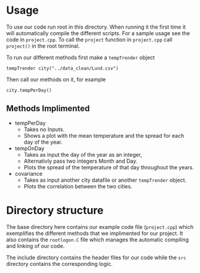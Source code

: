 # Usage 
To use our code run root in this directory. When running it the first time it 
will automatically compile the different scripts. For a sample usage see the 
code in `project.cpp`. To call the `project` function in `project.cpp` call 
`project()` in the root terminal.

To run our different methods first make a `tempTrender` object 
```
tempTrender city("../data_clean/Lund.csv")
```
Then call our methods on it, for example
```
city.tempPerDay()
```

## Methods Implimented
 * tempPerDay
   * Takes no Inputs.
   * Shows a plot with the mean temperature and the spread for each day of the year.
 * tempOnDay
   * Takes as input the day of the year as an integer,
   * Alternativly pass two integers Month and Day.
   * Plots the spread of the temperature of that day throughout the years.
 * covariance
   * Takes as input another city datafile or another `tempTrender` object.
   * Plots the correlation between the two cities.

# Directory structure
The base directory here contains our example code file (`project.cpp`) which
exemplifies the different methods that we implimented for our project.
It also contains the `rootlogon.C` file which manages the automatic compiling
and linking of our code.

The include directory contains the header files for our code while the `src` 
directory contains the corresponding logic.



